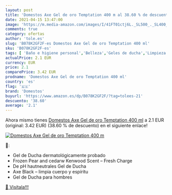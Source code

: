```yaml
---
layout: post
title: 'Domestos Axe Gel de oro Temptation 400 m al 38.60 % de descuento'
date: 2021-04-15 13:47:00
image: 'https://m.media-amazon.com/images/I/41FT01ctj6L._SL500_._SL400_.jpg'
comments: true
category: ofertas
author: 'tole.es'
slug: 'B078K2GF2F-es Domestos Axe Gel de oro Temptation 400 ml'
sku: 'B078K2GF2F-es'
tags: [ 'Baño e higiene personal','Belleza','Geles de ducha','Limpieza personal','axe','domestos', ]
actualPrice: 2.1 EUR
currency: EUR
price: 2.1
comparePrice: 3.42 EUR
prodname: 'Domestos Axe Gel de oro Temptation 400 ml'
country: 'es'
flag: '🇪🇸'
brand: 'Domestos'
buyurl: 'https://www.amazon.es/dp/B078K2GF2F/?tag=tolees-21'
descuento: '38.60'
average: '2.1'
---
```


Ahora mismo tienes [Domestos Axe Gel de oro Temptation 400 ml](https://www.amazon.es/dp/B078K2GF2F/?tag=tolees-21) a 2.1 EUR (original: 3.42 EUR) (38.60 %  de descuento) en el siguiente enlace!

[![Domestos Axe Gel de oro Temptation 400 m](https://m.media-amazon.com/images/I/41FT01ctj6L._SL500_._SL400_.jpg)](https://www.amazon.es/dp/B078K2GF2F/?tag=tolees-21)

🔎:

- Gel de Ducha dermatológicamente probado
- Frozen Pear and cedarw Kenwood Scent – Fresh Charge
- De pH hautneutrales Gel de Ducha
- Axe Black – limpia cuerpo y espíritu
- Gel de Ducha para hombres

[🛒 Visítala!!!](https://www.amazon.es/dp/B078K2GF2F/?tag=tolees-21)
